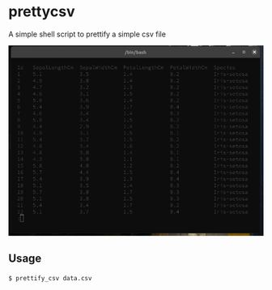 # prettycsv
A simple shell script to prettify a simple csv file

![Screenshot](https://github.com/rodbalbino/prettycsv/raw/master/example.png)


Usage
--------

    $ prettify_csv data.csv 
